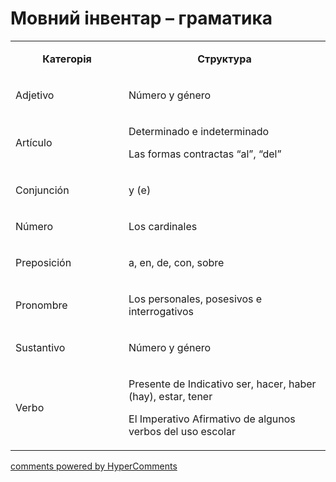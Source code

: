 <div id="hypercomments_widget" class="js-hypercomments-widget invisible"></div>

# Мовний інвентар – граматика

<table>
<tbody>
<tr>
<td style="text-align: center;" width="217">
<p><strong>Категорія</strong></p>
</td>
<td style="text-align: center;" width="444">
<p><strong>Структура</strong></p>
</td>
</tr>
<tr>
<td width="217">
<p>Adjetivo</p>
</td>
<td width="444">
<p>N&uacute;mero y g&eacute;nero</p>
</td>
</tr>
<tr>
<td width="217">
<p>Art&iacute;culo</p>
</td>
<td width="444">
<p>Determinado e indeterminado</p>
<p>Las formas contractas &ldquo;al&rdquo;, &ldquo;del&rdquo;</p>
</td>
</tr>
<tr>
<td width="217">
<p>Conjunci&oacute;n&nbsp;</p>
</td>
<td width="444">
<p>y (е)</p>
</td>
</tr>
<tr>
<td width="217">
<p>N&uacute;mero&nbsp;</p>
</td>
<td width="444">
<p>Los cardinales&nbsp;</p>
</td>
</tr>
<tr>
<td width="217">
<p>Preposici&oacute;n</p>
</td>
<td width="444">
<p>a, en, de, соn, sobre</p>
</td>
</tr>
<tr>
<td width="217">
<p>Pronombre</p>
</td>
<td width="444">
<p>Los personales, posesivos e interrogativos</p>
</td>
</tr>
<tr>
<td width="217">
<p>Sustantivo</p>
</td>
<td width="444">
<p>N&uacute;mero y g&eacute;nero</p>
</td>
</tr>
<tr>
<td width="217">
<p>Verbo</p>
</td>
<td width="444">
<p>Presente de Indicativo ser, hacer, haber (hay), estar, tener</p>
<p>El Imperativo Afirmativo de algunos verbos del uso escolar</p>
</td>
</tr>
</tbody>
</table>

<div class="js-hypercomments-container">
    <a href="http://hypercomments.com" class="hc-link" title="comments widget">comments powered by HyperComments</a>
</div>